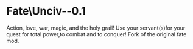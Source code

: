 # Fate\Unciv--0.1
Action, love, war, magic, and the holy grail! Use your servant(s)for your quest for total power,to combat and to conquer!
Fork of the original fate mod.
